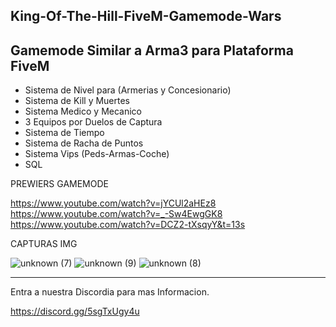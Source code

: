  ## King-Of-The-Hill-FiveM-Gamemode-Wars ##

Gamemode Similar a Arma3 para Plataforma FiveM
----------------------------------------------
* Sistema de Nivel para (Armerias y Concesionario)
* Sistema de Kill y Muertes
* Sistema Medico y Mecanico
* 3 Equipos por Duelos de Captura
* Sistema de Tiempo
* Sistema de Racha de Puntos
* Sistema Vips (Peds-Armas-Coche)
* SQL

PREWIERS GAMEMODE

https://www.youtube.com/watch?v=jYCUl2aHEz8
https://www.youtube.com/watch?v=_-Sw4EwgGK8
https://www.youtube.com/watch?v=DCZ2-tXsqyY&t=13s

CAPTURAS IMG

![unknown (7)](https://user-images.githubusercontent.com/45345955/151704715-e6a58027-283f-4845-ac4e-4f1d1c51da25.png)
![unknown (9)](https://user-images.githubusercontent.com/45345955/151704719-2e8e2ea4-33e5-4163-a9f3-c1340f13a7d5.png)
![unknown (8)](https://user-images.githubusercontent.com/45345955/151704724-a62561e3-0d34-4401-a6b1-9363a80268f4.png)

------------------------------------------------

Entra a nuestra Discordia para mas Informacion.

https://discord.gg/5sgTxUgy4u
